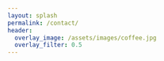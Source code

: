 ```yaml
---
layout: splash
permalink: /contact/
header:
  overlay_image: /assets/images/coffee.jpg
  overlay_filter: 0.5
---
```

